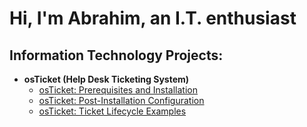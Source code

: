# Hi, I'm Abrahim, an I.T. enthusiast
<h2> Information Technology Projects:</h2>

- <b>osTicket (Help Desk Ticketing System)</b>
  - [osTicket: Prerequisites and Installation](https://github.com/Abrahimthabet/osticket-prereqs)
  - [osTicket: Post-Installation Configuration](https://github.com/Abrahimthabet/post-install-config)
  - [osTicket: Ticket Lifecycle Examples](https://github.com/Abrahimthabet/ticket-lifecycle)
